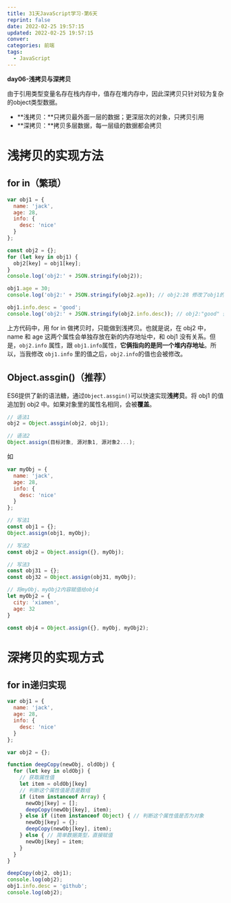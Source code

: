 ```yaml
---
title: 31天JavaScript学习-第6天
reprint: false
date: 2022-02-25 19:57:15
updated: 2022-02-25 19:57:15
conver:
categories: 前端
tags:
  - JavaScript
---
```


**day06-浅拷贝与深拷贝**

<!--more-->

由于引用类型变量名存在栈内存中，值存在堆内存中，因此深拷贝只针对较为复杂的object类型数据。

- **浅拷贝：**只拷贝最外面一层的数据；更深层次的对象，只拷贝引用
- **深拷贝：**拷贝多层数据，每一层级的数据都会拷贝

# 浅拷贝的实现方法

## for in（繁琐）

```js
var obj1 = {
  name: 'jack',
  age: 28,
  info: {
    desc: 'nice'
  }
};

const obj2 = {};
for (let key in obj1) {
  obj2[key] = obj1[key];
}
console.log('obj2:' + JSON.stringify(obj2));

obj1.age = 30;
console.log('obj2:' + JSON.stringify(obj2.age)); // obj2:28 修改了obj1的第一层属性，obj2没有随之更改

obj1.info.desc = 'good';
console.log('obj2:' + JSON.stringify(obj2.info.desc)); // obj2:"good" 修改了obj1的info.desc属性，obj2也随之更改，说明obj2对obj1的info复制是复制了其引用地址
```

上方代码中，用 for in 做拷贝时，只能做到浅拷贝。也就是说，在 obj2 中， name 和 age 这两个属性会单独存放在新的内存地址中，和 obj1 没有关系。但是，`obj2.info` 属性，跟 `obj1.info`属性，**它俩指向的是同一个堆内存地址**。所以，当我修改 `obj1.info` 里的值之后，`obj2.info`的值也会被修改。

## Object.assgin()（推荐）

ES6提供了新的语法糖，通过`Object.assgin()`可以快速实现**浅拷贝**。将 obj1 的值追加到 obj2 中。如果对象里的属性名相同，会被**覆盖**。

```js
// 语法1
obj2 = Object.assgin(obj2, obj1);

// 语法2
Object.assign(目标对象, 源对象1, 源对象2...);
```

如

```js
var myObj = {
  name: 'jack',
  age: 28,
  info: {
    desc: 'nice'
  }
};

// 写法1
const obj1 = {};
Object.assign(obj1, myObj);

// 写法2
const obj2 = Object.assign({}, myObj);

// 写法3
const obj31 = {};
const obj32 = Object.assign(obj31, myObj);

// 将myObj、myObj2内容赋值给obj4
let myObj2 = {
  city: 'xiamen',
  age: 32
}

const obj4 = Object.assign({}, myObj, myObj2);
```

# 深拷贝的实现方式

## for in递归实现

```js
var obj1 = {
  name: 'jack',
  age: 28,
  info: {
    desc: 'nice'
  }
};

var obj2 = {};

function deepCopy(newObj, oldObj) {
  for (let key in oldObj) {
    // 获取属性值
    let item = oldObj[key]
    // 判断这个属性值是否是数组
    if (item instanceof Array) {
      newObj[key] = [];
      deepCopy(newObj[key], item);
    } else if (item instanceof Object) { // 判断这个属性值是否为对象
      newObj[key] = {};
      deepCopy(newObj[key], item);
    } else { // 简单数据类型，直接赋值
      newObj[key] = item;
    }
  }
}

deepCopy(obj2, obj1);
console.log(obj2);
obj1.info.desc = 'github';
console.log(obj2);

```

